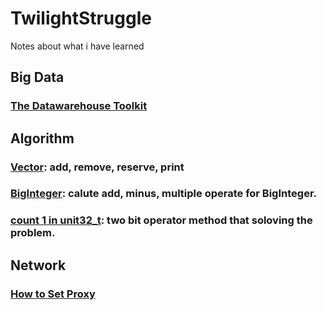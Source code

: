 # TwilightStruggle
Notes about what i have learned

## Big Data 
### [The Datawarehouse Toolkit](Big%20Data/The%20Datawarehouse%20Toolkit.md)

## Algorithm
### [Vector](Algorithm/dataStructure/Vector.h): add, remove, reserve, print
### [BigInteger](Algorithm/dataStructure/BigIntegerOperator.cpp): calute add, minus, multiple operate for BigInteger. 
### [count 1 in unit32_t](Algorithm/leetcode/Number1CounterInInteger.cpp): two bit operator method that soloving the problem.


## Network
### [How to Set Proxy](Network/How%20to%20Set%20Proxy.md)
